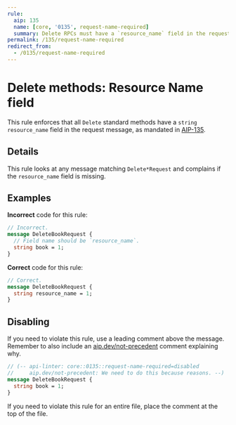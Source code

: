 ```yaml
---
rule:
  aip: 135
  name: [core, '0135', request-name-required]
  summary: Delete RPCs must have a `resource_name` field in the request.
permalink: /135/request-name-required
redirect_from:
  - /0135/request-name-required
---
```


# Delete methods: Resource Name field

This rule enforces that all `Delete` standard methods have a `string resource_name`
field in the request message, as mandated in [AIP-135][].

## Details

This rule looks at any message matching `Delete*Request` and complains if
the `resource_name` field is missing.

## Examples

**Incorrect** code for this rule:

```proto
// Incorrect.
message DeleteBookRequest {
  // Field name should be `resource_name`.
  string book = 1;
}
```

**Correct** code for this rule:

```proto
// Correct.
message DeleteBookRequest {
  string resource_name = 1;
}
```

## Disabling

If you need to violate this rule, use a leading comment above the message.
Remember to also include an [aip.dev/not-precedent][] comment explaining why.

```proto
// (-- api-linter: core::0135::request-name-required=disabled
//     aip.dev/not-precedent: We need to do this because reasons. --)
message DeleteBookRequest {
  string book = 1;
}
```

If you need to violate this rule for an entire file, place the comment at the
top of the file.

[aip-135]: https://aip.dev/135
[aip.dev/not-precedent]: https://aip.dev/not-precedent
